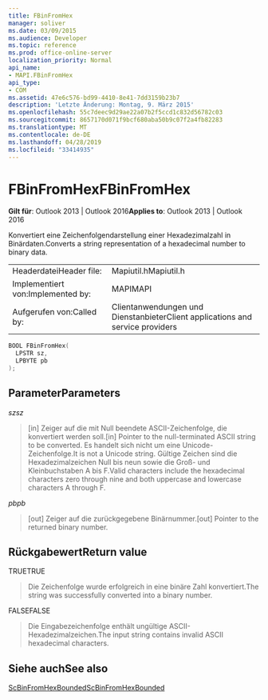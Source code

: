 ```yaml
---
title: FBinFromHex
manager: soliver
ms.date: 03/09/2015
ms.audience: Developer
ms.topic: reference
ms.prod: office-online-server
localization_priority: Normal
api_name:
- MAPI.FBinFromHex
api_type:
- COM
ms.assetid: 47e6c576-bd99-4410-8e41-7dd3159b23b7
description: 'Letzte Änderung: Montag, 9. März 2015'
ms.openlocfilehash: 55c7deec9d29ae22a07b2f5ccd1c832d56782c03
ms.sourcegitcommit: 8657170d071f9bcf680aba50b9c07f2a4fb82283
ms.translationtype: MT
ms.contentlocale: de-DE
ms.lasthandoff: 04/28/2019
ms.locfileid: "33414935"
---
```

# <a name="fbinfromhex"></a><span data-ttu-id="5dd88-103">FBinFromHex</span><span class="sxs-lookup"><span data-stu-id="5dd88-103">FBinFromHex</span></span>

  
  
<span data-ttu-id="5dd88-104">**Gilt für**: Outlook 2013 | Outlook 2016</span><span class="sxs-lookup"><span data-stu-id="5dd88-104">**Applies to**: Outlook 2013 | Outlook 2016</span></span> 
  
<span data-ttu-id="5dd88-105">Konvertiert eine Zeichenfolgendarstellung einer Hexadezimalzahl in Binärdaten.</span><span class="sxs-lookup"><span data-stu-id="5dd88-105">Converts a string representation of a hexadecimal number to binary data.</span></span> 
  
|||
|:-----|:-----|
|<span data-ttu-id="5dd88-106">Headerdatei</span><span class="sxs-lookup"><span data-stu-id="5dd88-106">Header file:</span></span>  <br/> |<span data-ttu-id="5dd88-107">Mapiutil.h</span><span class="sxs-lookup"><span data-stu-id="5dd88-107">Mapiutil.h</span></span>  <br/> |
|<span data-ttu-id="5dd88-108">Implementiert von:</span><span class="sxs-lookup"><span data-stu-id="5dd88-108">Implemented by:</span></span>  <br/> |<span data-ttu-id="5dd88-109">MAPI</span><span class="sxs-lookup"><span data-stu-id="5dd88-109">MAPI</span></span>  <br/> |
|<span data-ttu-id="5dd88-110">Aufgerufen von:</span><span class="sxs-lookup"><span data-stu-id="5dd88-110">Called by:</span></span>  <br/> |<span data-ttu-id="5dd88-111">Clientanwendungen und Dienstanbieter</span><span class="sxs-lookup"><span data-stu-id="5dd88-111">Client applications and service providers</span></span>  <br/> |
   
```cpp
BOOL FBinFromHex(
  LPSTR sz,
  LPBYTE pb
);
```

## <a name="parameters"></a><span data-ttu-id="5dd88-112">Parameter</span><span class="sxs-lookup"><span data-stu-id="5dd88-112">Parameters</span></span>

 <span data-ttu-id="5dd88-113">_sz_</span><span class="sxs-lookup"><span data-stu-id="5dd88-113">_sz_</span></span>
  
> <span data-ttu-id="5dd88-114">[in] Zeiger auf die mit Null beendete ASCII-Zeichenfolge, die konvertiert werden soll.</span><span class="sxs-lookup"><span data-stu-id="5dd88-114">[in] Pointer to the null-terminated ASCII string to be converted.</span></span> <span data-ttu-id="5dd88-115">Es handelt sich nicht um eine Unicode-Zeichenfolge.</span><span class="sxs-lookup"><span data-stu-id="5dd88-115">It is not a Unicode string.</span></span> <span data-ttu-id="5dd88-116">Gültige Zeichen sind die Hexadezimalzeichen Null bis neun sowie die Groß- und Kleinbuchstaben A bis F.</span><span class="sxs-lookup"><span data-stu-id="5dd88-116">Valid characters include the hexadecimal characters zero through nine and both uppercase and lowercase characters A through F.</span></span>
    
 <span data-ttu-id="5dd88-117">_pb_</span><span class="sxs-lookup"><span data-stu-id="5dd88-117">_pb_</span></span>
  
> <span data-ttu-id="5dd88-118">[out] Zeiger auf die zurückgegebene Binärnummer.</span><span class="sxs-lookup"><span data-stu-id="5dd88-118">[out] Pointer to the returned binary number.</span></span>
    
## <a name="return-value"></a><span data-ttu-id="5dd88-119">Rückgabewert</span><span class="sxs-lookup"><span data-stu-id="5dd88-119">Return value</span></span>

<span data-ttu-id="5dd88-120">TRUE</span><span class="sxs-lookup"><span data-stu-id="5dd88-120">TRUE</span></span> 
  
> <span data-ttu-id="5dd88-121">Die Zeichenfolge wurde erfolgreich in eine binäre Zahl konvertiert.</span><span class="sxs-lookup"><span data-stu-id="5dd88-121">The string was successfully converted into a binary number.</span></span> 
    
<span data-ttu-id="5dd88-122">FALSE</span><span class="sxs-lookup"><span data-stu-id="5dd88-122">FALSE</span></span> 
  
> <span data-ttu-id="5dd88-123">Die Eingabezeichenfolge enthält ungültige ASCII-Hexadezimalzeichen.</span><span class="sxs-lookup"><span data-stu-id="5dd88-123">The input string contains invalid ASCII hexadecimal characters.</span></span>
    
## <a name="see-also"></a><span data-ttu-id="5dd88-124">Siehe auch</span><span class="sxs-lookup"><span data-stu-id="5dd88-124">See also</span></span>



[<span data-ttu-id="5dd88-125">ScBinFromHexBounded</span><span class="sxs-lookup"><span data-stu-id="5dd88-125">ScBinFromHexBounded</span></span>](scbinfromhexbounded.md)

